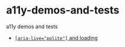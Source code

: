 # a11y-demos-and-tests

a11y demos and tests

- [`[aria-live="polite"]` and loading](aria-live-polite-and-loading.html)
